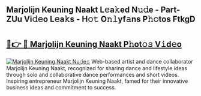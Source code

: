 ## Marjolijn Keuning Naakt L𝚎a𝚔ed N𝚞𝚍e - Part-ZUu Vi𝚍𝚎o L𝚎a𝚔s - H𝚘𝚝 O𝚗𝚕yf𝚊ns P𝚑𝚘tos FtkgD

# <h2><a href="http://kfeolx.oniu.top/?m=Marjolijn+Keuning+Naakt">🔗👉 🔴 Marjolijn Keuning Naakt P𝚑ot𝚘𝚜 V𝚒d𝚎o</a></h2>

[![Marjolijn Keuning Naakt Nu𝚍e𝚜](https://i.imgur.com/0qMVB7G.gif)](http://kfeolx.oniu.top/?m=Marjolijn+Keuning+Naakt)
Web-based artist and dance collaborator Marjolijn Keuning Naakt, recognized for sharing dance and lifestyle ideas through solo and collaborative dance performances and short videos. Inspiring entrepreneur Marjolijn Keuning Naakt, famed for their innovative business ideas and commitment to success.  
